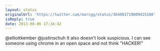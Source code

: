 ```yaml
---
layout: status
originalUrl: 'https://twitter.com/marcgg/status/364801719009415168'
isReply: true
date: 2013-08-06 17:34:42
---
```


@elliottkember @justinschuh It also doesn't look suspicious. I can see someone using chrome in an open space and not think "HACKER!"
